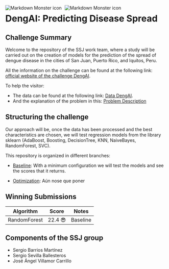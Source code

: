   <img src="https://drivendata-prod-public.s3.amazonaws.com/images/drivendata-logo.svg"
     alt="Markdown Monster icon"
     style="float: left; margin-right: 10px;" />
     
  <img src="https://s3.amazonaws.com:443/drivendata/comp_images/flickr-mosq.jpg"
     alt="Markdown Monster icon"
     style="float: left; margin-right: 10px;" />


# DengAI: Predicting Disease Spread
## Challenge Summary
Welcome to the repository of the SSJ work team, where a study will be carried out on the creation of models for the prediction of the spread of dengue disease in the cities of San Juan, Puerto Rico, and Iquitos, Peru. 

All the information on the challenge can be found at the following link: [official website of the challenge DengAI](https://www.drivendata.org/competitions/44/dengai-predicting-disease-spread/ "official website").

To help the visitor:
  - The data can be found at the following link:  [Data DengAI](https://www.drivendata.org/competitions/44/dengai-predicting-disease-spread/data/ "challenge data").
  - And the explanation of the problem in this: [Problem Description](https://www.drivendata.org/competitions/44/dengai-predicting-disease-spread/page/82/ "description of the problem")


## Structuring the challenge
Our approach will be, once the data has been processed and the best characteristics are chosen, we will test regression models from the library sklearn (AdaBoost, Boosting, DecisionTree, KNN, NaiveBayes, RandomForest, SVC).

This repository is organized in different branches:

- [Baseline](https://github.com/sergiosb99/SSJ_SupervisedLearning/tree/Baseline "click to go baseline"): With a minimum configuration we will test the models and see the scores that it returns.

- [Optimization](https://github.com/sergiosb99/SSJ_SupervisedLearning/tree/Optimization "click to go optimization"): Aún nose que poner


## Winning Submissions

Algorithm | Score | Notes
--- | --- | --- 
 RandomForest | 22.4 😎 |  Baseline

## Components of the SSJ group
- Sergio Barrios Martínez
- Sergio Sevilla Ballesteros
- José Ángel Villamor Carrillo
